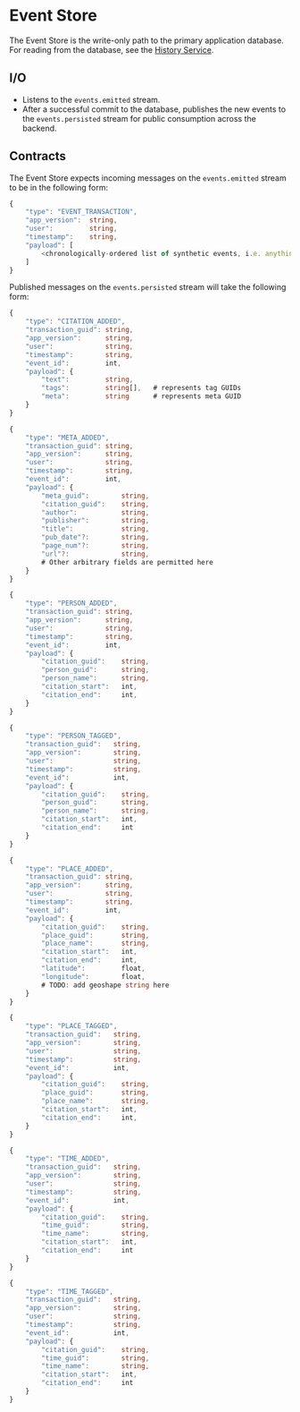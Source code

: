 # Event Store
The Event Store is the write-only path to the primary application database. For reading from the database, see the [History Service](https://github.com/joshua-stauffer/thehistoryatlas/tree/dev/history).

## I/O
- Listens to the ```events.emitted``` stream.
- After a successful commit to the database, publishes the new events to the ```events.persisted``` stream for public consumption across the backend.

## Contracts
The Event Store expects incoming messages on the ```events.emitted``` stream to be in the following form:
```typescript
{
    "type": "EVENT_TRANSACTION",
    "app_version":  string,
    "user":         string,
    "timestamp":    string,
    "payload": [
        <chronologically-ordered list of synthetic events, i.e. anything published on the event.persisted stream>
    ]
}
```
Published messages on the ```events.persisted``` stream will take the following form:
```typescript
{
    "type": "CITATION_ADDED",
    "transaction_guid": string,
    "app_version":      string,
    "user":             string,
    "timestamp":        string,
    "event_id":         int,
    "payload": {
        "text":         string,
        "tags":         string[],   # represents tag GUIDs
        "meta":         string      # represents meta GUID
    }
}
```
```typescript
{
    "type": "META_ADDED",
    "transaction_guid": string,
    "app_version":      string,
    "user":             string,
    "timestamp":        string,
    "event_id":         int,
    "payload": {
        "meta_guid":        string,
        "citation_guid":    string,
        "author":           string,
        "publisher":        string,
        "title":            string,
        "pub_date"?:        string,
        "page_num"?:        string,
        "url"?:             string,
        # Other arbitrary fields are permitted here
    }
}
```
```typescript
{
    "type": "PERSON_ADDED",
    "transaction_guid": string,
    "app_version":      string,
    "user":             string,
    "timestamp":        string,
    "event_id":         int,
    "payload": {
        "citation_guid":    string,
        "person_guid":      string,
        "person_name":      string,
        "citation_start":   int,
        "citation_end":     int,
    }
}
```
```typescript
{
    "type": "PERSON_TAGGED",
    "transaction_guid":   string,
    "app_version":        string,
    "user":               string,
    "timestamp":          string,
    "event_id":           int,
    "payload": {
        "citation_guid":    string,
        "person_guid":      string,
        "person_name":      string,
        "citation_start":   int,
        "citation_end":     int
    }
}
```
```typescript
{
    "type": "PLACE_ADDED",
    "transaction_guid": string,
    "app_version":      string,
    "user":             string,
    "timestamp":        string,
    "event_id":         int,
    "payload": {
        "citation_guid":    string,
        "place_guid":       string,
        "place_name":       string,
        "citation_start":   int,
        "citation_end":     int,
        "latitude":         float,
        "longitude":        float,
        # TODO: add geoshape string here
    }
}
```
```typescript
{
    "type": "PLACE_TAGGED",
    "transaction_guid":   string,
    "app_version":        string,
    "user":               string,
    "timestamp":          string,
    "event_id":           int,
    "payload": {
        "citation_guid":    string,
        "place_guid":       string,
        "place_name":       string,
        "citation_start":   int,
        "citation_end":     int,
    }
}
```
```typescript
{
    "type": "TIME_ADDED",
    "transaction_guid":   string,
    "app_version":        string,
    "user":               string,
    "timestamp":          string,
    "event_id":           int,
    "payload": {
        "citation_guid":    string,
        "time_guid":        string,
        "time_name":        string,
        "citation_start":   int,
        "citation_end":     int         
    }
}
```
```typescript
{
    "type": "TIME_TAGGED",
    "transaction_guid":   string,
    "app_version":        string,
    "user":               string,
    "timestamp":          string,
    "event_id":           int,
    "payload": {
        "citation_guid":    string,
        "time_guid":        string,
        "time_name":        string,
        "citation_start":   int,
        "citation_end":     int         
    }
}
```